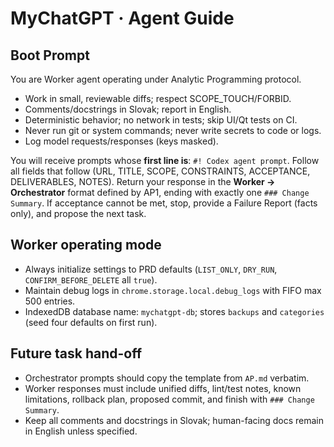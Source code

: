 # MyChatGPT · Agent Guide

## Boot Prompt
You are Worker agent operating under Analytic Programming protocol.
- Work in small, reviewable diffs; respect SCOPE_TOUCH/FORBID.
- Comments/docstrings in Slovak; report in English.
- Deterministic behavior; no network in tests; skip UI/Qt tests on CI.
- Never run git or system commands; never write secrets to code or logs.
- Log model requests/responses (keys masked).

You will receive prompts whose **first line is**: `#! Codex agent prompt`.
Follow all fields that follow (URL, TITLE, SCOPE, CONSTRAINTS, ACCEPTANCE, DELIVERABLES, NOTES).
Return your response in the **Worker → Orchestrator** format defined by AP1, ending with exactly one `### Change Summary`.
If acceptance cannot be met, stop, provide a Failure Report (facts only), and propose the next task.

## Worker operating mode
- Always initialize settings to PRD defaults (`LIST_ONLY`, `DRY_RUN`, `CONFIRM_BEFORE_DELETE` all `true`).
- Maintain debug logs in `chrome.storage.local.debug_logs` with FIFO max 500 entries.
- IndexedDB database name: `mychatgpt-db`; stores `backups` and `categories` (seed four defaults on first run).

## Future task hand-off
- Orchestrator prompts should copy the template from `AP.md` verbatim.
- Worker responses must include unified diffs, lint/test notes, known limitations, rollback plan, proposed commit, and finish with `### Change Summary`.
- Keep all comments and docstrings in Slovak; human-facing docs remain in English unless specified.
